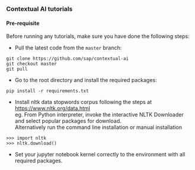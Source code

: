 ### Contextual AI tutorials

#### Pre-requisite
Before running any tutorials, make sure you have done the following steps:
- Pull the latest code from the `master` branch:
```
git clone https://github.com/sap/contextual-ai
git checkout master
git pull 
``` 
- Go to the root directory and install the required packages:
```
pip install -r requirements.txt
```
- Install nltk data stopwords corpus following the steps at https://www.nltk.org/data.html  
  eg. From Python interpreter, invoke the interactive NLTK Downloader and select popular packages for download.  
  Alternatively run the command line installation or manual installation
```
>>> import nltk
>>> nltk.download()
```

- Set your jupyter notebook kernel correctly to the environment with all required packages.
